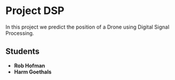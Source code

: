 # Project DSP

In this project we predict the position of a Drone using Digital Signal Processing.

## Students

* **Rob Hofman** 
* **Harm Goethals**
